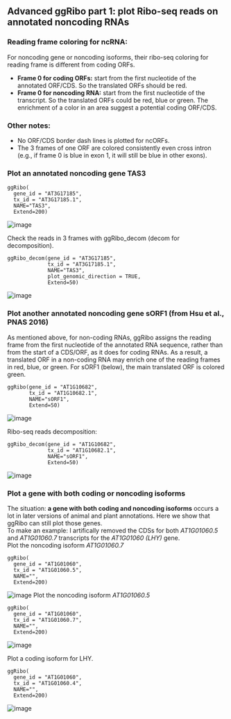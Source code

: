 ## Advanced ggRibo part 1: plot Ribo-seq reads on annotated noncoding RNAs

### Reading frame coloring for ncRNA:
For noncoding gene or noncoding isoforms, their ribo-seq coloring for reading frame is different from coding ORFs.  
* **Frame 0 for coding ORFs:** start from the first nucleotide of the annotated ORF/CDS. So the translated ORFs should be red.   
* **Frame 0 for noncoding RNA:** start from the first nucleotide of the transcript. So the translated ORFs could be red, blue or green. The enrichment of a color in an area suggest a potential coding ORF/CDS.  

### Other notes:
* No ORF/CDS border dash lines is plotted for ncORFs.  
* The 3 frames of one ORF are colored consistently even cross intron (e.g., if frame 0 is blue in exon 1, it will still be blue in other exons).    

### Plot an annotated noncoding gene TAS3
```
ggRibo(
  gene_id = "AT3G17185",
  tx_id = "AT3G17185.1",
  NAME="TAS3",
  Extend=200)
```
![image](https://github.com/user-attachments/assets/d452f80e-7703-4295-85e4-b64860ca1e0c)

Check the reads in 3 frames with ggRibo_decom (decom for decomposition).
```
ggRibo_decom(gene_id = "AT3G17185",
             tx_id = "AT3G17185.1",
             NAME="TAS3",
             plot_genomic_direction = TRUE,
             Extend=50)
```
![image](https://github.com/user-attachments/assets/b5be24a2-4289-4d32-992f-704c9d5a5752)

### Plot another annotated noncoding gene sORF1 (from Hsu et al., PNAS 2016)
As mentioned above, for non-coding RNAs, ggRibo assigns the reading frame from the first nucleotide of the annotated RNA sequence, rather than from the start of a CDS/ORF, as it does for coding RNAs. As a result, a translated ORF in a non-coding RNA may enrich one of the reading frames in red, blue, or green. For sORF1 (below), the main translated ORF is colored green.

```
ggRibo(gene_id = "AT1G10682",
       tx_id = "AT1G10682.1",
       NAME="sORF1",
       Extend=50)
```
![image](https://github.com/user-attachments/assets/a17af73c-0b76-4454-8255-7ac0e0cfc8e8)

Ribo-seq reads decomposition:
```
ggRibo_decom(gene_id = "AT1G10682",
             tx_id = "AT1G10682.1",
             NAME="sORF1",
             Extend=50)
```
![image](https://github.com/user-attachments/assets/c3658d18-e6bf-44b3-a4e3-59eb0868525f)

### Plot a gene with both coding or noncoding isoforms
The situation: **a gene with both coding and noncoding isoforms** occurs a lot in later versions of animal and plant annotations. Here we show that ggRibo can still plot those genes.  
To make an example: I artifically removed the CDSs for both *AT1G01060.5* and *AT1G01060.7* transcripts for the *AT1G01060 (LHY)* gene.  
Plot the noncoding isoform *AT1G01060.7*  
```
ggRibo(
  gene_id = "AT1G01060",
  tx_id = "AT1G01060.5",
  NAME="",
  Extend=200)
```
![image](https://github.com/user-attachments/assets/d62096ae-79bf-421f-a15f-42dc6de4667f)
Plot the noncoding isoform *AT1G01060.5*  
```
ggRibo(
  gene_id = "AT1G01060",
  tx_id = "AT1G01060.7",
  NAME="",
  Extend=200)
```
![image](https://github.com/user-attachments/assets/fc99ea78-e5f9-4b64-9cd4-cd4f60b81ef4)  

Plot a coding isoform for LHY.
```
ggRibo(
  gene_id = "AT1G01060",
  tx_id = "AT1G01060.4",
  NAME="",
  Extend=200)
```
![image](https://github.com/user-attachments/assets/c3b7a1a4-0520-42b9-b130-1795735385c7)

